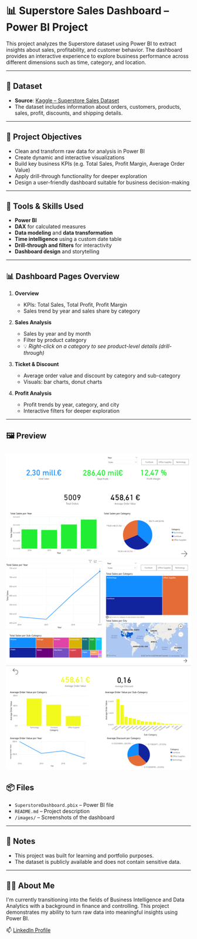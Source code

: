 
# 📊 Superstore Sales Dashboard – Power BI Project

This project analyzes the Superstore dataset using Power BI to extract insights about sales, profitability, and customer behavior. The dashboard provides an interactive experience to explore business performance across different dimensions such as time, category, and location.

---

## 📁 Dataset

- **Source**: [Kaggle – Superstore Sales Dataset](https://www.kaggle.com/datasets/vivek468/superstore-dataset-final)
- The dataset includes information about orders, customers, products, sales, profit, discounts, and shipping details.

---

## 🎯 Project Objectives

- Clean and transform raw data for analysis in Power BI
- Create dynamic and interactive visualizations
- Build key business KPIs (e.g. Total Sales, Profit Margin, Average Order Value)
- Apply drill-through functionality for deeper exploration
- Design a user-friendly dashboard suitable for business decision-making

---
 
## 🧰 Tools & Skills Used

- **Power BI**
- **DAX** for calculated measures
- **Data modeling** and **data transformation**
- **Time intelligence** using a custom date table
- **Drill-through and filters** for interactivity
- **Dashboard design** and storytelling

---

## 📊 Dashboard Pages Overview

1. **Overview**  
   - KPIs: Total Sales, Total Profit, Profit Margin  
   - Sales trend by year and sales share by category

2. **Sales Analysis**  
   - Sales by year and by month  
   - Filter by product category  
   - 💡 *Right-click on a category to see product-level details (drill-through)*

3. **Ticket & Discount**  
   - Average order value and discount by category and sub-category  
   - Visuals: bar charts, donut charts

4. **Profit Analysis**  
   - Profit trends by year, category, and city  
   - Interactive filters for deeper exploration

---

## 🖼️ Preview

![Dashboard Preview 1](images/overview.png)
![Dashboard Preview 2](images/sales_analysis.png)
![Dashboard Preview 3](images/ticket_discount.png)
---

## 📦 Files

- `SuperstoreDashboard.pbix` – Power BI file
- `README.md` – Project description
- `/images/` – Screenshots of the dashboard

---

## 📌 Notes

- This project was built for learning and portfolio purposes.
- The dataset is publicly available and does not contain sensitive data.

---

## 🙋‍♂️ About Me

I'm currently transitioning into the fields of Business Intelligence and Data Analytics with a background in finance and controlling. This project demonstrates my ability to turn raw data into meaningful insights using Power BI.

📫 [LinkedIn Profile](https://www.linkedin.com/in/victor-román-ramos-b5267412b)

